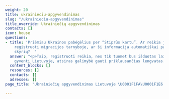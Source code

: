 ```yaml
---
weight: 20
title: ukrainieciu-apgyvendinimas
slug: "/ukrainieciu-apgyvendinimas"
title_override: Ukrainiečių apgyvendinimas
contacts: []
icon: house
questions:
- title: 'Priėmiau Ukrainos pabėgėlius per “Stiprūs kartu”. Ar reikia juos reikia
    registruoti migracijos tarnyboje, ar ši informacija automatiškai pasiekia migracijos
    skyrių?  '
  answer: "<p>Taip, registruoti reikia, nes tik tuomet bus išduotas laikinas leidimas
    gyventi Lietuvoje, atsiras galimybė gauti priklausančias lengvatas.</p>"
  content_blocks: []
  resources: []
  contacts: []
  adresses: []
page_title: "Ukrainiečių apgyvendinimas Lietuvoje \U0001F1FA\U0001F1E6 Suukraina.lt"

---
```

